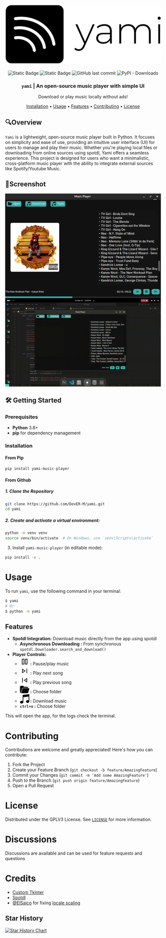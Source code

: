 <div align="center">

![yami-logo](https://github.com/DevER-M/yami/blob/main/.assets/vector/default-monochrome-black.svg?raw=true)
---
![Static Badge](https://img.shields.io/badge/pip_install-yami--music--player-purple)
![Static Badge](https://img.shields.io/badge/Language-Python-red)
![GitHub last commit](https://img.shields.io/github/last-commit/DevER-M/yami)
![PyPI - Downloads](https://img.shields.io/pypi/dm/yami-music-player)

<h3>
<code>yami</code> | An open-source music player with simple UI
</h3>

<p align="center">
Download or play music locally without ads!   
</p>

[Installation](#installation) • [Usage](#usage) • [Features](#features) • [Contributing](#contributing) • [License](#license)
</div>

## 🔍Overview
`Yami` is a lightweight, open-source music player built in Python. It focuses on simplicity and ease of use, providing an intuitive user interface (UI) for users to manage and play their music. Whether you're playing local files or downloading from online sources using spotdl, Yami offers a seamless experience. This project is designed for users who want a minimalistic, cross-platform music player with the ability to integrate external sources like Spotify/Youtube Music.

## 📸Screenshot
<div align="center">
<img align="center" src="https://github.com/DevER-M/yami/blob/main/.assets/pic.png?raw=true">
<img align="center" src="https://github.com/DevER-M/yami/blob/main/.assets/example.gif?raw=true">
</div>




## 🛠️ Getting Started

### Prerequisites
- **Python** 3.8+
- **pip** for dependency management

### Installation
#### From Pip
```sh
pip install yami-music-player
```
#### From Github
##### 1. Clone the Repository
```sh
git clone https://github.com/DevER-M/yami.git
cd yami
```
##### 2. Create and activate a virtual environment:
```sh
python -m venv venv
source venv/bin/activate  # On Windows, use `venv\Scripts\activate`
```

3. Install `yami-music-player` (in editable mode):
```sh
pip install -e .
```



# Usage

To run `yami`, use the following command in your terminal:

```sh
$ yami 
# Or
$ python -m yami
```

## Features

- **Spotdl Integration:** Download music directly from the app using spotdl
  - **Asynchronous Downloading :** From synchronous `spotdl.Downloader.search_and_download()`
- **Player Controls:**
  - **<img src="https://github.com/DevER-M/yami/blob/main/data/pause.png?raw=true" alt="drawing" width="30" style="vertical-align:bottom"> :** Pause/play music
  - **<img src="https://github.com/DevER-M/yami/blob/main/data/skip_next.png?raw=true" alt="drawing" width="30" style="vertical-align:bottom"> :** Play next song
  - **<img src="https://github.com/DevER-M/yami/blob/main/data/skip_prev.png?raw=true" alt="drawing" width="30" style="vertical-align:bottom"> :** Play previous song
  - **<img src="https://github.com/DevER-M/yami/blob/main/data/folder.png?raw=true" alt="drawing" width="30" style="vertical-align:bottom"> :** Choose folder
  - **<img src="https://github.com/DevER-M/yami/blob/main/data/music.png?raw=true" alt="drawing" width="30" style="vertical-align:bottom"> :** Download music
  - **`ctrl+o` :** Choose folder

This will open the app, for the logs check the terminal.

# Contributing

Contributions are welcome and greatly appreciated! Here's how you can contribute:

1. Fork the Project
2. Create your Feature Branch (`git checkout -b feature/AmazingFeature`)
3. Commit your Changes (`git commit -m 'Add some AmazingFeature'`)
4. Push to the Branch (`git push origin feature/AmazingFeature`)
5. Open a Pull Request

# License

Distributed under the GPLV3 License. See [`LICENSE`](LICENSE) for more information.

# Discussions

Discussions are available and can be used for feature requests and questions


# Credits
- [Custom Tkinter](https://github.com/TomSchimansky/CustomTkinter)
- [Spotdl](https://github.com/spotDL/spotify-downloader)
- [@ElSaico](https://github.com/ElSaico) for fixing [locale scaling](https://github.com/ElSaico/CustomTkinter/tree/fix-locale-scaling)

## Star History
[![Star History Chart](https://api.star-history.com/svg?repos=DevER-M/yami&type=Date)](https://api.star-history.com/svg?repos=DevER-M/yami&type=Date)





